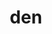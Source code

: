 ---
category: 3-letters
denotation: null
name: den
reference_link: https://www.etymonline.com/word/den
root_language: null
root_name: null
title: den
type: free
word_sums:
- respelling: den
  sum: 'Den + '
---